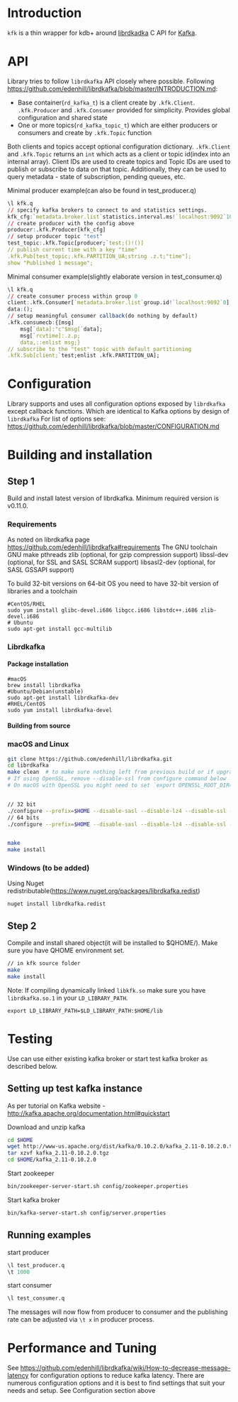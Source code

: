 # Introduction
`kfk` is a thin wrapper for kdb+ around [librdkadka](https://github.com/edenhill/librdkafka) C API for [Kafka](https://kafka.apache.org/). 

# API

Library tries to follow `librdkafka` API closely where possible.
Following https://github.com/edenhill/librdkafka/blob/master/INTRODUCTION.md:
 - Base container(`rd_kafka_t`) is a client create by `.kfk.Client`. `.kfk.Producer` and `.kfk.Consumer` provided for simplicity. Provides global configuration and shared state
 - One or more topics(`rd_kafka_topic_t`) which are either producers or consumers and create by `.kfk.Topic` function

Both clients and topics accept optional configuration dictionary.
 `.kfk.Client` and `.kfk.Topic` returns an `int` which acts as a client or topic id(index into an internal array). Client IDs are used to create topics and Topic IDs are used to publish or subscribe to data on that topic. Additionally, they can be used to query metadata - state of subscription, pending queues, etc.

Minimal producer example(can also be found in test_producer.q)
```q
\l kfk.q
// specify kafka brokers to connect to and statistics settings.
kfk_cfg:`metadata.broker.list`statistics.interval.ms!`localhost:9092`10000
// create producer with the config above
producer:.kfk.Producer[kfk_cfg]
// setup producer topic "test"
test_topic:.kfk.Topic[producer;`test;()!()]
// publish current time with a key "time"
.kfk.Pub[test_topic;.kfk.PARTITION_UA;string .z.t;"time"];
show "Published 1 message";
```
Minimal consumer example(slightly elaborate version in test_consumer.q)
```q
\l kfk.q
// create consumer process within group 0
client:.kfk.Consumer[`metadata.broker.list`group.id!`localhost:9092`0];
data:();
// setup meaningful consumer callback(do nothing by default)
.kfk.consumecb:{[msg]
    msg[`data]:"c"$msg[`data];
    msg[`rcvtime]:.z.p;
    data,::enlist msg;}
// subscribe to the "test" topic with default partitioning
.kfk.Sub[client;`test;enlist .kfk.PARTITION_UA];
```

# Configuration

Library supports and uses all configuration options exposed by `librdkafka` except callback functions. Which are identical to Kafka options by design of `librdkafka`
For list of options see: https://github.com/edenhill/librdkafka/blob/master/CONFIGURATION.md


# Building and installation

## Step 1
Build and install latest version of librdkafka. Minimum required version is v0.11.0.
### Requirements
As noted on librdkafka page https://github.com/edenhill/librdkafka#requirements
  The GNU toolchain
  GNU make
    pthreads
  zlib (optional, for gzip compression support)
  libssl-dev (optional, for SSL and SASL SCRAM support)
  libsasl2-dev (optional, for SASL GSSAPI support)

To build 32-bit versions on 64-bit OS you need to have 32-bit version of libraries and a toolchain
```
#CentOS/RHEL
sudo yum install glibc-devel.i686 libgcc.i686 libstdc++.i686 zlib-devel.i686
# Ubuntu
sudo apt-get install gcc-multilib
```
### Librdkafka
#### Package installation
```
#macOS
brew install librdkafka
#Ubuntu/Debian(unstable)
sudo apt-get install librdkafka-dev
#RHEL/CentOS
sudo yum install librdkafka-devel
```
#### Building from source 
### macOS and Linux
```bash
git clone https://github.com/edenhill/librdkafka.git
cd librdkafka
make clean  # to make sure nothing left from previous build or if upgrading/rebuilding
# If using OpenSSL, remove --disable-ssl from configure command below
# On macOS with OpenSSL you might need to set `export OPENSSL_ROOT_DIR=/usr/local/Cellar/openssl/1.0.2k` before proceeding


// 32 bit
./configure --prefix=$HOME --disable-sasl --disable-lz4 --disable-ssl --mbits=32 
// 64 bits
./configure --prefix=$HOME --disable-sasl --disable-lz4 --disable-ssl --mbits=64


make
make install

```
### Windows (to be added)
Using Nuget redistributable(https://www.nuget.org/packages/librdkafka.redist)
```
nuget install librdkafka.redist
```

## Step 2
Compile and install shared object(it will be installed to $QHOME/<arch>). Make sure you have QHOME environment set.
```bash
// in kfk source folder
make
make install
```
Note: If compiling dynamically linked `libkfk.so` make sure you have `librdkafka.so.1` in your `LD_LIBRARY_PATH`.
```
export LD_LIBRARY_PATH=$LD_LIBRARY_PATH:$HOME/lib
```

# Testing

Use can use either existing kafka broker or start test kafka broker as described below.

## Setting up test kafka instance

As per tutorial on Kafka website - http://kafka.apache.org/documentation.html#quickstart

Download and unzip kafka
```bash
cd $HOME
wget http://www-us.apache.org/dist/kafka/0.10.2.0/kafka_2.11-0.10.2.0.tgz
tar xzvf kafka_2.11-0.10.2.0.tgz
cd $HOME/kafka_2.11-0.10.2.0
```

Start zookeeper
```bash
bin/zookeeper-server-start.sh config/zookeeper.properties
```

Start kafka broker
```bash
bin/kafka-server-start.sh config/server.properties
```

## Running examples

start producer
```q
\l test_producer.q
\t 1000
```

start consumer
```q
\l test_consumer.q
```
The messages will now flow from producer to consumer and the publishing rate can be adjusted via `\t x` in producer process.

# Performance and Tuning

See https://github.com/edenhill/librdkafka/wiki/How-to-decrease-message-latency for configuration options to reduce kafka latency.
There are numerous configuration options and it is best to find settings that suit your needs and setup. See Configuration section above

